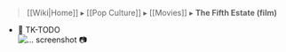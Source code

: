 > [[Wiki|Home]] ▸ [[Pop Culture]] ▸ [[Movies]] ▸ **The Fifth Estate (film)**

* 🚧 TK-TODO  
![… screenshot 📷](https://web.archive.org/web/20180709034444/https://i.imgur.com/x7KiZWX.jpg)